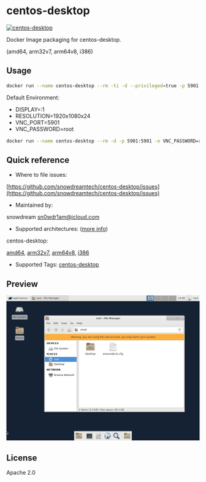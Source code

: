 # centos-desktop

[![centos-desktop](http://dockeri.co/image/snowdreamtech/centos-desktop)](https://hub.docker.com/r/snowdreamtech/centos-desktop)

Docker Image packaging for centos-desktop.

(amd64, arm32v7, arm64v8, i386)

## Usage

```bash
docker run --name centos-desktop --rm -ti -d --privileged=true -p 5901:5901 -p 5902:5902  snowdreamtech/centos-desktop "/sbin/init"
```

Default Environment:

- DISPLAY=:1
- RESOLUTION=1920x1080x24
- VNC_PORT=5901
- VNC_PASSWORD=root

```bash
docker run --name centos-desktop --rm -d -p 5901:5901 -e VNC_PASSWORD=root snowdreamtech/centos-desktop
```

## Quick reference

- Where to file issues:

[https://github.com/snowdreamtech/centos-desktop/issues](https://github.com/snowdreamtech/centos-desktop/issues)

- Maintained by:

snowdream <sn0wdr1am@icloud.com>

- Supported architectures: ([more info](https://github.com/docker-library/official-images#architectures-other-than-amd64))

centos-desktop:

[amd64](https://cloud.docker.com/u/snowdreamtechamd64/repository/docker/snowdreamtechamd64/centos-desktop), [arm32v7](https://cloud.docker.com/u/snowdreamtecharm32v7/repository/docker/snowdreamtecharm32v7/centos-desktop), [arm64v8](https://cloud.docker.com/u/snowdreamtecharm64v8/repository/docker/snowdreamtecharm64v8/centos-desktop), [i386](https://cloud.docker.com/u/snowdreamtechi386/repository/docker/snowdreamtechi386/centos-desktop)

- Supported Tags:
  [centos-desktop](https://cloud.docker.com/u/snowdreamtech/repository/docker/snowdreamtech/centos-desktop/tags)

## Preview

![preview](preview.png)

## License

Apache 2.0
